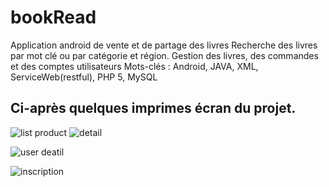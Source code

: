 # bookRead
Application android de vente et de partage des livres  Recherche des livres par mot clé ou par catégorie et région. Gestion des livres, des commandes et des comptes utilisateurs Mots-clés : Android, JAVA, XML, ServiceWeb(restful), PHP 5, MySQL

## Ci-après quelques imprimes écran du projet.

![list product](https://user-images.githubusercontent.com/25068188/33231736-849af9f4-d1fa-11e7-9ddf-dfa39ced8a75.png) 
![detail](https://user-images.githubusercontent.com/25068188/33231739-919529f4-d1fa-11e7-876e-42796d08b784.png)

![user deatil](https://user-images.githubusercontent.com/25068188/33231748-aa002124-d1fa-11e7-9845-edc8c95db23c.png)

![inscription](https://user-images.githubusercontent.com/25068188/33231744-9baa52d4-d1fa-11e7-9ddc-35962e48867e.png)


